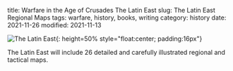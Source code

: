 title: Warfare in the Age of Crusades The Latin East
slug: The Latin East Regional Maps
tags: warfare, history, books, writing
category: history
date: 2021-11-26
modified: 2021-11-13

![The Latin East]({static}/images/IMG_2693.png){: height=50% style="float:center; padding:16px"}

The Latin East will include 26 detailed and carefully illustrated regional and tactical maps.

